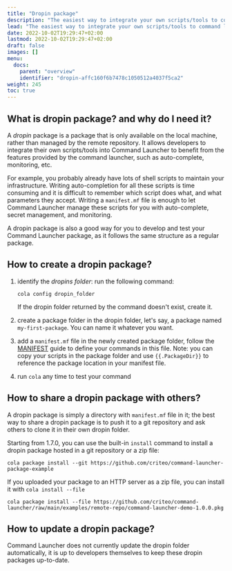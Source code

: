 ```yaml
---
title: "Dropin package"
description: "The easiest way to integrate your own scripts/tools to command launcher"
lead: "The easiest way to integrate your own scripts/tools to command launcher"
date: 2022-10-02T19:29:47+02:00
lastmod: 2022-10-02T19:29:47+02:00
draft: false
images: []
menu:
  docs:
    parent: "overview"
    identifier: "dropin-affc160f6b7478c1050512a4037f5ca2"
weight: 245
toc: true
---
```


## What is dropin package? and why do I need it?

A _dropin_ package is a package that is only available on the local machine, rather than managed by the remote repository. It allows developers to integrate their own scripts/tools into Command Launcher to benefit from the features provided by the command launcher, such as auto-complete, monitoring, etc.

For example, you probably already have lots of shell scripts to maintain your infrastructure. Writing auto-completion for all these scripts is time consuming and it is difficult to remember which script does what, and what parameters they accept. Writing a `manifest.mf` file is enough to let Command Launcher manage these scripts for you with auto-complete, secret management, and monitoring.

A dropin package is also a good way for you to develop and test your Command Launcher package, as it follows the same structure as a regular package.

## How to create a dropin package?

1. identify the _dropins folder_: run the following command:

    ```shell
    cola config dropin_folder
    ```

    If the dropin folder returned by the command doesn't exist, create it.
1. create a package folder in the dropin folder, let's say, a package named `my-first-package`. You can name it whatever you want.
1. add a `manifest.mf` file in the newly created package folder, follow the [MANIFEST](../manifest) guide to define your commands in this file. Note: you can copy your scripts in the package folder and use `{{.PackageDir}}` to reference the package location in your manifest file.
1. run `cola` any time to test your command

## How to share a dropin package with others?

A dropin package is simply a directory with `manifest.mf` file in it; the best way to share a dropin package is to push it to a git repository and ask others to clone it in their own dropin folder.

Starting from 1.7.0, you can use the built-in `install` command to install a dropin package hosted in a git repository or a zip file:

```shell
cola package install --git https://github.com/criteo/command-launcher-package-example
```

If you uploaded your package to an HTTP server as a zip file, you can install it with `cola install --file`

```shell
cola package install --file https://github.com/criteo/command-launcher/raw/main/examples/remote-repo/command-launcher-demo-1.0.0.pkg
```

## How to update a dropin package?

Command Launcher does not currently update the dropin folder automatically, it is up to developers themselves to keep these dropin packages up-to-date.
